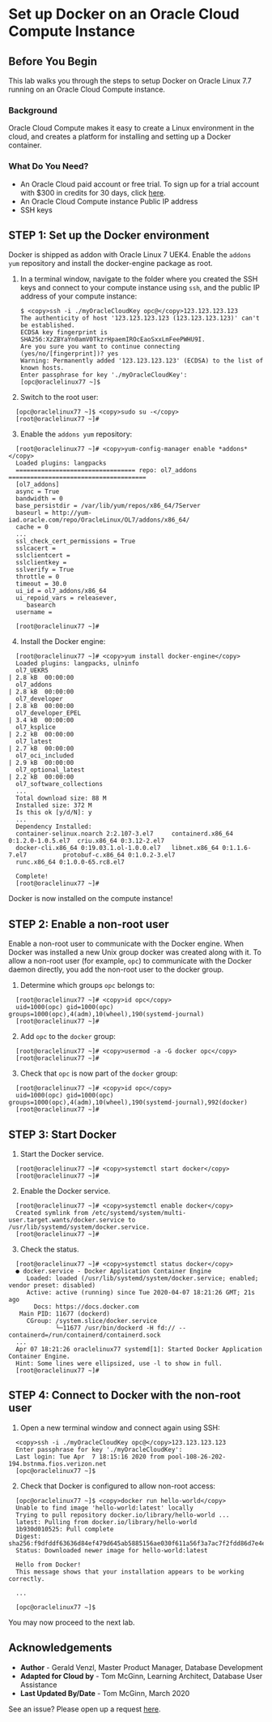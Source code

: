 # Set up Docker on an Oracle Cloud Compute Instance
## Before You Begin

This lab walks you through the steps to setup Docker on Oracle Linux 7.7 running on an Oracle Cloud Compute instance.

### Background
Oracle Cloud Compute makes it easy to create a Linux environment in the cloud, and creates a platform for installing and setting up a Docker container.

### What Do You Need?

* An Oracle Cloud paid account or free trial. To sign up for a trial account with $300 in credits for 30 days, click [here](https://cloud.oracle.com/tryit).
* An Oracle Cloud Compute instance Public IP address
* SSH keys

## **STEP 1**: Set up the Docker environment

  Docker is shipped as addon with Oracle Linux 7 UEK4. Enable the `addons yum` repository and install the docker-engine package as root.

1. In a terminal window, navigate to the folder where you created the SSH keys and connect to your compute instance using `ssh`, and the public IP address of your compute instance:

   ```
   $ <copy>ssh -i ./myOracleCloudKey opc@</copy>123.123.123.123
   The authenticity of host '123.123.123.123 (123.123.123.123)' can't be established.
   ECDSA key fingerprint is SHA256:XzZBYaYn0amV0TkzrHpaemIROcEaoSxxLmFeePWHU9I.
   Are you sure you want to continue connecting (yes/no/[fingerprint])? yes
   Warning: Permanently added '123.123.123.123' (ECDSA) to the list of known hosts.
   Enter passphrase for key './myOracleCloudKey':
   [opc@oraclelinux77 ~]$
   ```

2. Switch to the root user:

  ```
    [opc@oraclelinux77 ~]$ <copy>sudo su -</copy>
    [root@oraclelinux77 ~]#
  ```

3. Enable the `addons yum` repository:

  ```
    [root@oraclelinux77 ~]# <copy>yum-config-manager enable *addons*</copy>
    Loaded plugins: langpacks
    ================================= repo: ol7_addons ======================================
    [ol7_addons]
    async = True
    bandwidth = 0
    base_persistdir = /var/lib/yum/repos/x86_64/7Server
    baseurl = http://yum-iad.oracle.com/repo/OracleLinux/OL7/addons/x86_64/
    cache = 0
    ...
    ssl_check_cert_permissions = True
    sslcacert =
    sslclientcert =
    sslclientkey =
    sslverify = True
    throttle = 0
    timeout = 30.0
    ui_id = ol7_addons/x86_64
    ui_repoid_vars = releasever,
       basearch
    username =

    [root@oraclelinux77 ~]#
  ```

4. Install the Docker engine:

  ```
    [root@oraclelinux77 ~]# <copy>yum install docker-engine</copy>
    Loaded plugins: langpacks, ulninfo
    ol7_UEKR5                                                                   | 2.8 kB  00:00:00
    ol7_addons                                                                  | 2.8 kB  00:00:00
    ol7_developer                                                               | 2.8 kB  00:00:00
    ol7_developer_EPEL                                                          | 3.4 kB  00:00:00
    ol7_ksplice                                                                 | 2.2 kB  00:00:00
    ol7_latest                                                                  | 2.7 kB  00:00:00
    ol7_oci_included                                                            | 2.9 kB  00:00:00
    ol7_optional_latest                                                         | 2.2 kB  00:00:00
    ol7_software_collections
    ...
    Total download size: 88 M
    Installed size: 372 M
    Is this ok [y/d/N]: y
    ...
    Dependency Installed:
    container-selinux.noarch 2:2.107-3.el7     containerd.x86_64 0:1.2.0-1.0.5.el7  criu.x86_64 0:3.12-2.el7
    docker-cli.x86_64 0:19.03.1.ol-1.0.0.el7   libnet.x86_64 0:1.1.6-7.el7          protobuf-c.x86_64 0:1.0.2-3.el7
    runc.x86_64 0:1.0.0-65.rc8.el7

    Complete!
    [root@oraclelinux77 ~]#
  ```

  Docker is now installed on the compute instance!

## **STEP 2**: Enable a non-root user

Enable a non-root user to communicate with the Docker engine. When Docker was installed a new Unix group docker was created along with it. To allow a non-root user (for example, `opc`) to communicate with the Docker daemon directly, you add the non-root user to the docker group.

1. Determine which groups `opc` belongs to:

  ```
    [root@oraclelinux77 ~]# <copy>id opc</copy>
    uid=1000(opc) gid=1000(opc) groups=1000(opc),4(adm),10(wheel),190(systemd-journal)
    [root@oraclelinux77 ~]#
  ```

2. Add `opc` to the `docker` group:

  ```
    [root@oraclelinux77 ~]# <copy>usermod -a -G docker opc</copy>
    [root@oraclelinux77 ~]#
  ```

3. Check that `opc` is now part of the `docker` group:

  ```
    [root@oraclelinux77 ~]# <copy>id opc</copy>
    uid=1000(opc) gid=1000(opc) groups=1000(opc),4(adm),10(wheel),190(systemd-journal),992(docker)
    [root@oraclelinux77 ~]#
  ```

## **STEP 3**: Start Docker

1. Start the Docker service.

  ```
    [root@oraclelinux77 ~]# <copy>systemctl start docker</copy>
    [root@oraclelinux77 ~]#
  ```

2. Enable the Docker service.
  ```
    [root@oraclelinux77 ~]# <copy>systemctl enable docker</copy>
    Created symlink from /etc/systemd/system/multi-user.target.wants/docker.service to /usr/lib/systemd/system/docker.service.
    [root@oraclelinux77 ~]#
  ```

3. Check the status.
  ```
    [root@oraclelinux77 ~]# <copy>systemctl status docker</copy>
    ● docker.service - Docker Application Container Engine
       Loaded: loaded (/usr/lib/systemd/system/docker.service; enabled; vendor preset: disabled)
       Active: active (running) since Tue 2020-04-07 18:21:26 GMT; 21s ago
         Docs: https://docs.docker.com
     Main PID: 11677 (dockerd)
       CGroup: /system.slice/docker.service
               └─11677 /usr/bin/dockerd -H fd:// --containerd=/run/containerd/containerd.sock
    ...
    Apr 07 18:21:26 oraclelinux77 systemd[1]: Started Docker Application Container Engine.
    Hint: Some lines were ellipsized, use -l to show in full.
    [root@oraclelinux77 ~]#
  ```

## **STEP 4**: Connect to Docker with the non-root user

1. Open a new terminal window and connect again using SSH:

  ```
    <copy>ssh -i ./myOracleCloudKey opc@</copy>123.123.123.123
    Enter passphrase for key './myOracleCloudKey':
    Last login: Tue Apr  7 18:15:16 2020 from pool-108-26-202-194.bstnma.fios.verizon.net
    [opc@oraclelinux77 ~]$
  ```
2. Check that Docker is configured to allow non-root access:

  ```
    [opc@oraclelinux77 ~]$ <copy>docker run hello-world</copy>
    Unable to find image 'hello-world:latest' locally
    Trying to pull repository docker.io/library/hello-world ...
    latest: Pulling from docker.io/library/hello-world
    1b930d010525: Pull complete
    Digest: sha256:f9dfddf63636d84ef479d645ab5885156ae030f611a56f3a7ac7f2fdd86d7e4e
    Status: Downloaded newer image for hello-world:latest

    Hello from Docker!
    This message shows that your installation appears to be working correctly.

    ...

    [opc@oraclelinux77 ~]$
  ```

  You may now proceed to the next lab.

## Acknowledgements
* **Author** - Gerald Venzl, Master Product Manager, Database Development
* **Adapted for Cloud by** -  Tom McGinn, Learning Architect, Database User Assistance
* **Last Updated By/Date** - Tom McGinn, March 2020

See an issue?  Please open up a request [here](https://github.com/oracle/learning-library/issues).
